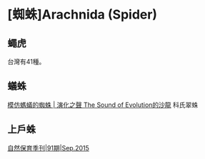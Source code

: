 # [蜘蛛]Arachnida (Spider)

## 蠅虎

台灣有41種。

## 蟻蛛

[模仿螞蟻的蜘蛛 | 演化之聲 The Sound of Evolution的沙龍](https://vocus.cc/article/665881fafd897800012239ed) 科氏翠蛛

## 上戶蛛

[自然保育季刊|91期|Sep.2015](https://www.tbri.gov.tw/A15_1/content/30124)
